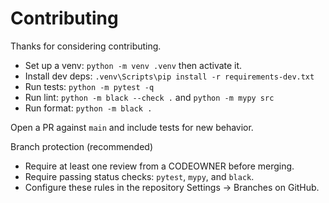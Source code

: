 # Contributing

Thanks for considering contributing.

- Set up a venv: `python -m venv .venv` then activate it.
- Install dev deps: `.venv\Scripts\pip install -r requirements-dev.txt`
- Run tests: `python -m pytest -q`
- Run lint: `python -m black --check .` and `python -m mypy src`
- Run format: `python -m black .`

Open a PR against `main` and include tests for new behavior.

Branch protection (recommended)

- Require at least one review from a CODEOWNER before merging.
- Require passing status checks: `pytest`, `mypy`, and `black`.
- Configure these rules in the repository Settings → Branches on GitHub.
